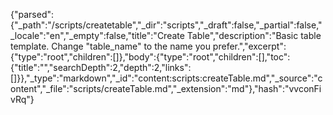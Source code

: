 {"parsed":{"_path":"/scripts/createtable","_dir":"scripts","_draft":false,"_partial":false,"_locale":"en","_empty":false,"title":"Create Table","description":"Basic table template. Change \"table_name\" to the name you prefer.","excerpt":{"type":"root","children":[]},"body":{"type":"root","children":[],"toc":{"title":"","searchDepth":2,"depth":2,"links":[]}},"_type":"markdown","_id":"content:scripts:createTable.md","_source":"content","_file":"scripts/createTable.md","_extension":"md"},"hash":"vvconFivRq"}